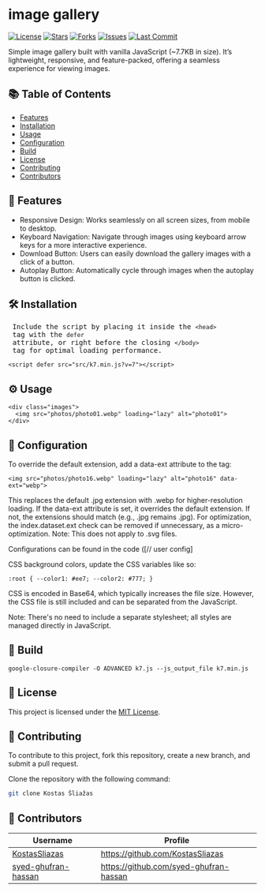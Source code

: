 # image gallery
[![License](https://img.shields.io/github/license/KostasSliazas/K7)](LICENSE)
[![Stars](https://img.shields.io/github/stars/KostasSliazas/K7?style=social)](https://github.com/KostasSliazas/K7/stargazers)
[![Forks](https://img.shields.io/github/forks/KostasSliazas/K7?style=social)](https://github.com/KostasSliazas/K7/forks)
[![Issues](https://img.shields.io/github/issues/KostasSliazas/K7)](https://github.com/KostasSliazas/K7/issues)
[![Last Commit](https://img.shields.io/github/last-commit/KostasSliazas/K7)](https://github.com/KostasSliazas/K7/commits)

Simple image gallery built with vanilla JavaScript (~7.7KB in size). It’s lightweight, responsive, and feature-packed, offering a seamless experience for viewing images.

## 📚 Table of Contents
- [Features](#-features)
- [Installation](#️-installation)
- [Usage](#️-usage)
- [Configuration](#-configuration)
- [Build](#-build)
- [License](#-license)
- [Contributing](#-contributing)
- [Contributors](#-contributors)

## 🚀 Features

- Responsive Design: Works seamlessly on all screen sizes, from mobile to desktop.
- Keyboard Navigation: Navigate through images using keyboard arrow keys for a more interactive experience.
- Download Button: Users can easily download the gallery images with a click of a button.
- Autoplay Button: Automatically cycle through images when the autoplay button is clicked.

## 🛠️ Installation
<pre> Include the script by placing it inside the <code>&lt;head&gt;</code> tag with the <code>defer</code> attribute, or right before the closing <code>&lt;/body&gt;</code> tag for optimal loading performance. </pre>
```
<script defer src="src/k7.min.js?v=7"></script>
```

## ⚙️ Usage

```
<div class="images">
  <img src="photos/photo01.webp" loading="lazy" alt="photo01">
</div>
```

## 🔧 Configuration

To override the default extension, add a data-ext attribute to the tag:
```
<img src="photos/photo16.webp" loading="lazy" alt="photo16" data-ext="webp">
````
This replaces the default .jpg extension with .webp for higher-resolution loading. If the data-ext attribute is set, it overrides the default extension. If not, the extensions should match (e.g., .jpg remains .jpg). For optimization, the index.dataset.ext check can be removed if unnecessary, as a micro-optimization. Note: This does not apply to .svg files.

Configurations can be found in the code ([// user config]

CSS background colors, update the CSS variables like so:
```
:root { --color1: #ee7; --color2: #777; }
```
CSS is encoded in Base64, which typically increases the file size. However, the CSS file is still included and can be separated from the JavaScript.

Note: There's no need to include a separate stylesheet; all styles are managed directly in JavaScript.

## 🔨 Build

```
google-closure-compiler -O ADVANCED k7.js --js_output_file k7.min.js
```

## 📄 License

This project is licensed under the [MIT License](LICENSE).

## 💬 Contributing

To contribute to this project, fork this repository, create a new branch, and submit a pull request.

Clone the repository with the following command:

```bash
git clone Kostas Šliažas
```
## 👥 Contributors

| Username | Profile |
|----------|---------|
| [KostasSliazas](https://github.com/KostasSliazas) | https://github.com/KostasSliazas |
| [syed-ghufran-hassan](https://github.com/syed-ghufran-hassan) | https://github.com/syed-ghufran-hassan |
